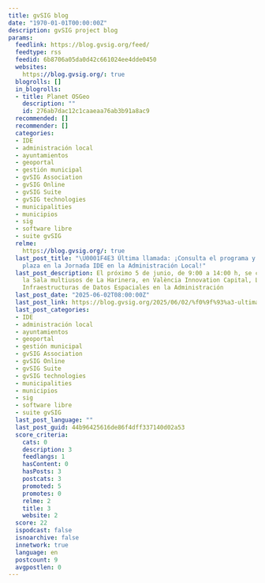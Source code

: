 ```yaml
---
title: gvSIG blog
date: "1970-01-01T00:00:00Z"
description: gvSIG project blog
params:
  feedlink: https://blog.gvsig.org/feed/
  feedtype: rss
  feedid: 6b8706a05da0d42c661024ee4dde0450
  websites:
    https://blog.gvsig.org/: true
  blogrolls: []
  in_blogrolls:
  - title: Planet OSGeo
    description: ""
    id: 276ab7dac12c1caaeaa76ab3b91a8ac9
  recommended: []
  recommender: []
  categories:
  - IDE
  - administración local
  - ayuntamientos
  - geoportal
  - gestión municipal
  - gvSIG Association
  - gvSIG Online
  - gvSIG Suite
  - gvSIG technologies
  - municipalities
  - municipios
  - sig
  - software libre
  - suite gvSIG
  relme:
    https://blog.gvsig.org/: true
  last_post_title: "\U0001F4E3 Última llamada: ¡Consulta el programa y asegura tu
    plaza en la Jornada IDE en la Administración Local!"
  last_post_description: El próximo 5 de junio, de 9:00 a 14:00 h, se celebrará en
    la Sala multiusos de La Harinera, en València Innovation Capital, La Jornada de
    Infraestructuras de Datos Espaciales en la Administración
  last_post_date: "2025-06-02T08:00:00Z"
  last_post_link: https://blog.gvsig.org/2025/06/02/%f0%9f%93%a3-ultima-llamada-consulta-el-programa-y-asegura-tu-plaza-en-la-jornada-ide-en-la-administracion-local/
  last_post_categories:
  - IDE
  - administración local
  - ayuntamientos
  - geoportal
  - gestión municipal
  - gvSIG Association
  - gvSIG Online
  - gvSIG Suite
  - gvSIG technologies
  - municipalities
  - municipios
  - sig
  - software libre
  - suite gvSIG
  last_post_language: ""
  last_post_guid: 44b96425616de86f4dff337140d02a53
  score_criteria:
    cats: 0
    description: 3
    feedlangs: 1
    hasContent: 0
    hasPosts: 3
    postcats: 3
    promoted: 5
    promotes: 0
    relme: 2
    title: 3
    website: 2
  score: 22
  ispodcast: false
  isnoarchive: false
  innetwork: true
  language: en
  postcount: 9
  avgpostlen: 0
---
```

